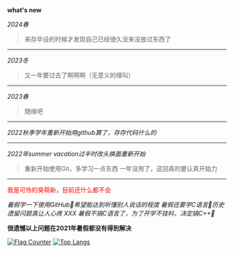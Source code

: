 **what's new**

*2024春*

>来存毕设的时候才发现自己已经很久没来没放过东西了

---------------------------------------------
*2023冬*

>又一年要过去了啊啊啊（无意义的嚎叫）

---------------------------------------------

*2023春*

>随缘吧

---------------------------------------------

*2022秋季学年重新开始用github算了，存存代码什么的*

---------------------------------------------

*2022年summer vacation过半时改头换面重新开始*

>重新开始使用Git，多学习一点东西
>一年没用了，这回真的要认真开始力

---------------------------------------------
<font color=red> 我是可怜的臭萌新，目前还什么都不会</font>

*暑假学一下使用GitHub🥲希望能达到听懂别人说话的程度*
*暑假还要学C语言🥲历史遗留问题真让人心疼 XXX*
*暑假不搞C语言了，为了开学不挂科，决定搞C++🥺*

**很遗憾以上问题在2021年暑假都没有得到解决**

<a href="https://info.flagcounter.com/Bugu"><img src="https://s05.flagcounter.com/count2/Bugu/bg_FFFFFF/txt_000000/border_CCCCCC/columns_2/maxflags_4/viewers_0/labels_0/pageviews_0/flags_0/percent_0/" alt="Flag Counter" border="0"></a>
[![Top Langs](https://github-readme-stats.vercel.app/api/top-langs/?username=Master000Munetani&layout=compact)](https://github.com/anuraghazra/github-readme-stats)
